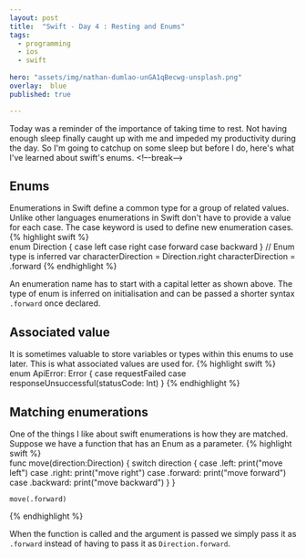 ```yaml
---
layout: post
title:  "Swift - Day 4 : Resting and Enums"
tags:
  - programming
  - ios
  - swift
  
hero: "assets/img/nathan-dumlao-unGA1qBecwg-unsplash.png"
overlay:  blue
published: true

---
```


Today was a reminder of the importance of taking time to rest. Not having enough sleep finally caught up with me and impeded my productivity during the day. So I'm going to catchup on some sleep but before I do, here's what I've learned about swift's enums.
<!–-break-–>

## Enums

Enumerations in Swift define a common type for a group of related values. Unlike other languages enumerations in Swift don't have to provide a value for each case. The case keyword is used to define new enumeration cases.
{% highlight swift %}  
    enum Direction {
    	case left
    	case right
    	case forward
    	case backward
    }
    // Enum type is inferred
    var characterDirection = Direction.right
    characterDirection = .forward
{% endhighlight %}

An enumeration name has to start with a capital letter as shown above. The type of enum is inferred on initialisation and can be passed a shorter syntax `.forward` once declared.

## Associated value

It is sometimes valuable to store variables or types within  this enums to use later. This is what associated values are used for.
{% highlight swift %}  
    enum ApiError: Error {
    	case requestFailed
    	case responseUnsuccessful(statusCode: Int)
    }
{% endhighlight %}

## Matching enumerations

One of the things I like about swift enumerations is how they are matched. Suppose we have a function that has an Enum as a parameter.
{% highlight swift %}  
    func move(direction:Direction) {
    		switch direction {
    			case .left:
    				print("move left")
    			case .right:
    				print("move right")
    			case .forward:
    				print("move forward")
    			case .backward:
    				print("move backward")
    		}
    }
    
    move(.forward)
{% endhighlight %}

When the function is called and the argument is passed we simply pass it as `.forward` instead of having to pass it as `Direction.forward`.